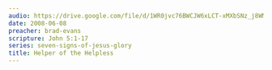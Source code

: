 ```yaml
---
audio: https://drive.google.com/file/d/1WR0jvc76BWCJW6xLCT-xMXbSNz_j8WMv/view
date: 2008-06-08
preacher: brad-evans
scripture: John 5:1-17
series: seven-signs-of-jesus-glory
title: Helper of the Helpless
---
```

